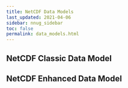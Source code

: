 ```yaml
---
title: NetCDF Data Models
last_updated: 2021-04-06
sidebar: nnug_sidebar
toc: false
permalink: data_models.html
---
```


##  NetCDF Classic Data Model

## NetCDF Enhanced Data Model
